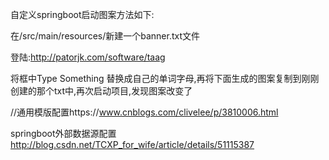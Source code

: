 自定义springboot启动图案方法如下:

在/src/main/resources/新建一个banner.txt文件

登陆:http://patorjk.com/software/taag

将框中Type Something 替换成自己的单词字母,再将下面生成的图案复制到刚刚创建的那个txt中,再次启动项目,发现图案改变了


//通用模版配置https://www.cnblogs.com/clivelee/p/3810006.html

springboot外部数据源配置
http://blog.csdn.net/TCXP_for_wife/article/details/51115387